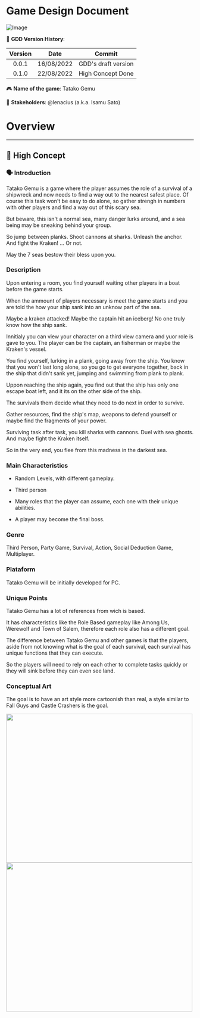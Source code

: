 # **Game Design Document** #

![Image]()

👾 **GDD Version History**:

| Version | Date | Commit |
|:-------:|:----:|--------|
| 0.0.1 | 16/08/2022 | GDD's draft version |
| 0.1.0 | 22/08/2022 | High Concept Done |

🎮️ **Name of the game**: Tatako Gemu

👥 **Stakeholders**: @lenacius (a.k.a. Isamu Sato)

# **Overview** #
---
## 📐 **High Concept** ##

### 🗣 Introduction

Tatako Gemu is a game where the player assumes the role of a survival of a shipwreck and now needs to find a way out to the nearest safest place. Of course this task won't be easy to do alone, so gather strengh in numbers with other players and find a way out of this scary sea.

But beware, this isn't a normal sea, many danger lurks around, and a sea being may be sneaking behind your group.

So jump between planks. Shoot cannons at sharks. Unleash the anchor. And fight the Kraken! ... Or not.

May the 7 seas bestow their bless upon you.

### Description

Upon entering a room, you find yourself waiting other players in a boat before the game starts.

When the ammount of players necessary is meet the game starts and you are told the how your ship sank into an unknow part of the sea.

Maybe a kraken attacked! Maybe the captain hit an iceberg! No one truly know how the ship sank.

Innitialy you can view your character on a third view camera and yuor role is gave to you. The player can be the captain, an fisherman or maybe the Kraken's vessel.

You find yourself, lurking in a plank, going away from the ship. You know that you won't last long alone, so you go to get everyone together, back in the ship that didn't sank yet, jumping and swimming from plank to plank.

Uppon reaching the ship again, you find out that the ship has only one escape boat left, and it its on the other side of the ship.

The survivals them decide what they need to do next in order to survive.

Gather resources, find the ship's map, weapons to defend yourself or maybe find the fragments of your power.

Surviving task after task, you kill sharks with cannons. Duel with sea ghosts. And maybe fight the Kraken itself.

So in the very end, you flee from this madness in the darkest sea.

### Main Characteristics

- Random Levels, with different gameplay.

- Third person

- Many roles that the player can assume, each one with their unique abilities.

- A player may become the final boss.

### Genre

Third Person, Party Game, Survival, Action, Social Deduction Game, Multiplayer.

### Plataform

Tatako Gemu will be initially developed for PC.

### Unique Points

Tatako Gemu has a lot of references from wich is based.

It has characteristics like the Role Based gameplay like Among Us, Werewolf and Town of Salem, therefore each role also has a different goal.

The difference between Tatako Gemu and other games is that the players, aside from not knowing what is the goal of each survival, each survival has unique functions that they can execute.

So the players will need to rely on each other to complete tasks quickly or they will sink before they can even see land.

### Conceptual Art 

The goal is to have an art style more cartoonish than real, a style similar to Fall Guys and Castle Crashers is the goal.


<img src="https://assets.nintendo.com/image/upload/c_fill,w_1200/q_auto:best/f_auto/dpr_2.0/ncom/pt_BR/games/switch/c/castle-crashers-remastered-switch/hero" width="500" height="400"/> <img src="https://cdn1.epicgames.com/offer/50118b7f954e450f8823df1614b24e80/pt-BR_FallGuysSS1_OfferImage_2560x1440_2560x1440-0d2f178d6c01871df1b2e0d3a459ffd6" width="500" height="400"/>
